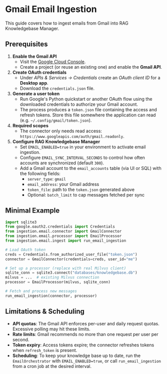 # Gmail Email Ingestion

This guide covers how to ingest emails from Gmail into RAG Knowledgebase Manager.

## Prerequisites

1. **Enable the Gmail API**
   - Visit the [Google Cloud Console](https://console.cloud.google.com/).
   - Create a project (or reuse an existing one) and enable the **Gmail API**.
2. **Create OAuth credentials**
   - Under *APIs & Services → Credentials* create an *OAuth client ID* for a **Desktop app**.
   - Download the `credentials.json` file.
3. **Generate a user token**
   - Run Google's Python quickstart or another OAuth flow using the downloaded credentials to authorize your Gmail account.
   - The process produces a `token.json` file containing the access and refresh tokens. Store this file somewhere the application can read (e.g. `~/.config/gmail/token.json`).
4. **Required scopes**
   - The connector only needs read access: `https://www.googleapis.com/auth/gmail.readonly`.
5. **Configure RAG Knowledgebase Manager**
   - Set `EMAIL_ENABLED=true` in your environment to activate email ingestion.
   - Configure `EMAIL_SYNC_INTERVAL_SECONDS` to control how often accounts are synchronized (default `300`).
   - Add a Gmail account to the `email_accounts` table (via UI or SQL) with the following fields:
     - `server_type`: `gmail`
     - `email_address`: your Gmail address
     - `token_file`: path to the `token.json` generated above
     - Optional: `batch_limit` to cap messages fetched per sync

## Minimal Example

```python
import sqlite3
from google.oauth2.credentials import Credentials
from ingestion.email.connector import GmailConnector
from ingestion.email.processor import EmailProcessor
from ingestion.email.ingest import run_email_ingestion

# Load OAuth token
creds = Credentials.from_authorized_user_file("token.json")
connector = GmailConnector(credentials=creds, user_id="me")

# Set up a processor (replace with real Milvus client)
sqlite_conn = sqlite3.connect("databases/knowledgebase.db")
milvus = ...  # existing Milvus connection
processor = EmailProcessor(milvus, sqlite_conn)

# Fetch and process new messages
run_email_ingestion(connector, processor)
```

## Limitations & Scheduling

- **API quotas**: The Gmail API enforces per-user and daily request quotas. Excessive polling may hit these limits.
- **Rate limits**: Gmail recommends no more than one request per user per second.
- **Token expiry**: Access tokens expire; the connector refreshes tokens when `refresh_token` is present.
- **Scheduling**: To keep your knowledge base up to date, run the `EmailOrchestrator` with `EMAIL_ENABLED=true`, or call `run_email_ingestion` from a cron job at the desired interval.
